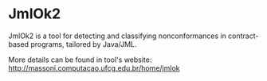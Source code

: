 JmlOk2
==========

JmlOk2 is a tool for detecting and classifying nonconformances in contract-based programs, tailored by Java/JML.

More details can be found in tool's website: http://massoni.computacao.ufcg.edu.br/home/jmlok
